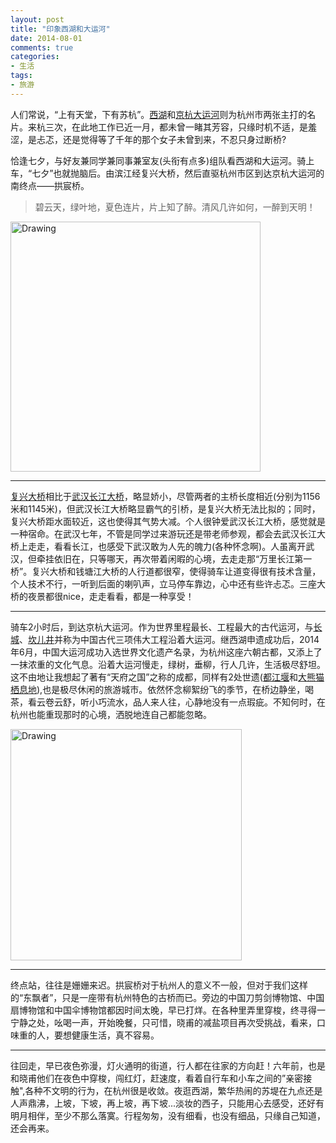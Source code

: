 ```yaml
---
layout: post
title: "印象西湖和大运河"
date: 2014-08-01
comments: true
categories: 
- 生活
tags:
- 旅游
---
```


人们常说，“上有天堂，下有苏杭”。[西湖](http://baike.sogou.com/v256673.htm)和[京杭大运河](http://baike.sogou.com/v15769.htm?sp=SST%E4%BA%AC%E6%9D%AD%E5%A4%A7%E8%BF%90%E6%B2%B3)则为杭州市两张主打的名片。来杭三次，在此地工作已近一月，都未曾一睹其芳容，只缘时机不适，是羞涩，是忐忑，还是觉得等了千年的那个女子未曾到来，不忍只身过断桥?

恰逢七夕，与好友兼同学兼同事兼室友(头衔有点多)组队看西湖和大运河。骑上车，“七夕”也就抛脑后。由滨江经复兴大桥，然后直驱杭州市区到达京杭大运河的南终点——拱宸桥。   
  
 > 碧云天，绿叶地，夏色连片，片上知了醉。清风几许如何，一醉到天明！      

<img src="https://i.imgur.com/I8dRAyP.jpg" alt="Drawing" style="width: 400px;" class="alignleft"/>   

---
[复兴大桥](http://baike.baidu.com/view/552989.htm?fromtitle=%E5%A4%8D%E5%85%B4%E5%A4%A7%E6%A1%A5&fromid=8798773&type=syn)相比于[武汉长江大桥](http://baike.baidu.com/view/16154.htm)，略显娇小，尽管两者的主桥长度相近(分别为1156米和1145米)，但武汉长江大桥略显霸气的引桥，是复兴大桥无法比拟的；同时，复兴大桥距水面较近，这也使得其气势大减。个人很钟爱武汉长江大桥，感觉就是一种宿命。在武汉七年，不管是同学过来游玩还是带老师参观，都会去武汉长江大桥上走走，看看长江，也感受下武汉敢为人先的魄力(各种怀念啊)。人虽离开武汉，但牵挂依旧在，只等哪天，再次带着闲暇的心境，去走走那“万里长江第一桥”。复兴大桥和钱塘江大桥的人行道都很窄，使得骑车让道变得很有技术含量，个人技术不行，一听到后面的喇叭声，立马停车靠边，心中还有些许忐忑。三座大桥的夜景都很nice，走走看看，都是一种享受！

---
骑车2小时后，到达京杭大运河。作为世界里程最长、工程最大的古代运河，与[长城](http://baike.baidu.com/subview/2203/6173557.htm)、[坎儿井](http://baike.baidu.com/view/2942.htm)并称为中国古代三项伟大工程沿着大运河。继西湖申遗成功后，2014年6月，中国大运河成功入选世界文化遗产名录，为杭州这座六朝古都，又添上了一抹浓重的文化气息。沿着大运河慢走，绿树，垂柳，行人几许，生活极尽舒坦。这不由地让我想起了著有“天府之国”之称的成都，同样有2处世遗([都江堰](http://baike.baidu.com/subview/2240/12000340.htm)和[大熊猫栖息地](http://baike.baidu.com/view/539806.htm)),也是极尽休闲的旅游城市。依然怀念柳絮纷飞的季节，在桥边静坐，喝茶，看云卷云舒，听小巧流水，品人来人往，心静地没有一点瑕疵。不知何时，在杭州也能重现那时的心境，洒脱地连自己都能忽略。   

<img src="http://i.imgur.com/rBl0yUt.jpg" alt="Drawing" style="width: 370px;" class="alignleft"/>   

---
终点站，往往是姗姗来迟。拱宸桥对于杭州人的意义不一般，但对于我们这样的“东飘者”，只是一座带有杭州特色的古桥而已。旁边的中国刀剪剑博物馆、中国扇博物馆和中国伞博物馆都因时间太晚，早已打烊。在各种里弄里穿梭，终寻得一宁静之处，吆喝一声，开始晚餐，只可惜，晓甫的减盐项目再次受挑战，看来，口味重的人，要想健康生活，真不容易。   

---
往回走，早已夜色弥漫，灯火通明的街道，行人都在往家的方向赶！六年前，也是和晓甫他们在夜色中穿梭，闯红灯，赶速度，看着自行车和小车之间的”亲密接触",各种不文明的行为，在杭州很是收敛。夜逛西湖，繁华热闹的苏堤在九点还是人声鼎沸，上坡，下坡，再上坡，再下坡...淡妆的西子，只能用心去感受，还好有明月相伴，至少不那么落寞。行程匆匆，没有细看，也没有细品，只缘自己知道，还会再来。
